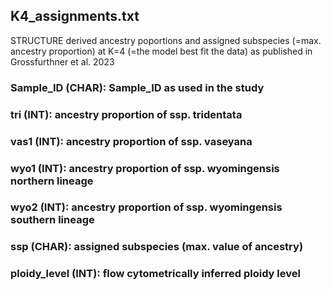 ## K4_assignments.txt
STRUCTURE derived ancestry poportions and assigned subspecies (=max. ancestry proportion) at K=4 (=the model best fit the data) as published in Grossfurthner et al. 2023
### Sample_ID (CHAR): Sample_ID as used in the study
### tri (INT): ancestry proportion of ssp. tridentata
### vas1 (INT): ancestry proportion of ssp. vaseyana 
### wyo1 (INT): ancestry proportion of ssp. wyomingensis northern lineage
### wyo2 (INT): ancestry proportion of ssp. wyomingensis southern lineage
### ssp (CHAR): assigned subspecies (max. value of ancestry)
### ploidy_level (INT): flow cytometrically inferred ploidy level
